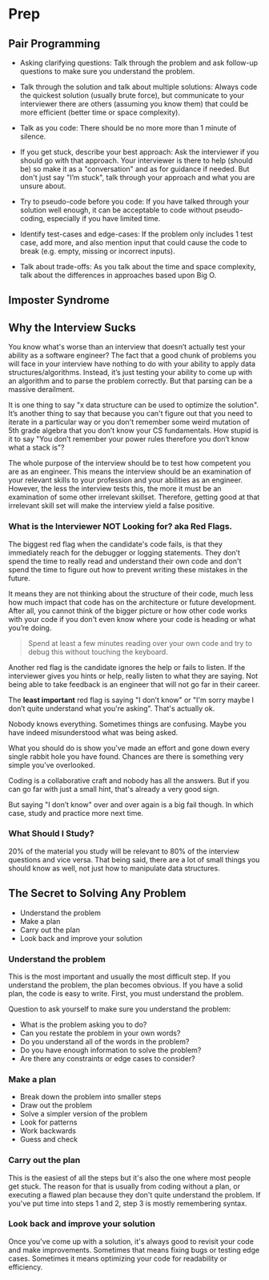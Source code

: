 # Prep

## Pair Programming

- Asking clarifying questions: Talk through the problem and ask follow-up questions to make sure you understand the problem.

- Talk through the solution and talk about multiple solutions: Always code the quickest solution (usually brute force), but communicate to your interviewer there are others (assuming you know them) that could be more efficient (better time or space complexity).

- Talk as you code: There should be no more more than 1 minute of silence.

- If you get stuck, describe your best approach: Ask the interviewer if you should go with that approach. Your interviewer is there to help (should be) so make it as a "conversation" and as for guidance if needed. But don't just say "I’m stuck", talk through your approach and what you are unsure about.

- Try to pseudo-code before you code: If you have talked through your solution well enough, it can be acceptable to code without pseudo-coding, especially if you have limited time.

- Identify test-cases and edge-cases: If the problem only includes 1 test case, add more, and also mention input that could cause the code to break (e.g. empty, missing or incorrect inputs).

- Talk about trade-offs: As you talk about the time and space complexity, talk about the differences in approaches based upon Big O.

## Imposter Syndrome



## Why the Interview Sucks

You know what's worse than an interview that doesn’t actually test your ability as a software engineer? The fact that a good chunk of problems you will face in your interview have nothing to do with your ability to apply data structures/algorithms. Instead, it’s just testing your ability to come up with an algorithm and to parse the problem correctly. But that parsing can be a massive derailment.

It is one thing to say "x data structure can be used to optimize the solution". It’s another thing to say that because you can't figure out that you need to iterate in a particular way or you don't remember some weird mutation of 5th grade algebra that you don’t know your CS fundamentals. How stupid is it to say "You don’t remember your power rules therefore you don’t know what a stack is"?

The whole purpose of the interview should be to test how competent you are as an engineer. This means the interview should be an examination of your relevant skills to your profession and your abilities as an engineer. However, the less the interview tests this, the more it must be an examination of some other irrelevant skillset. Therefore, getting good at that irrelevant skill set will make the interview yield a false positive.

### What is the Interviewer NOT Looking for? aka Red Flags.

The biggest red flag when the candidate's code fails, is that they immediately reach for the debugger or logging statements. They don’t spend the time to really read and understand their own code and don't spend the time to figure out how to prevent writing these mistakes in the future.

It means they are not thinking about the structure of their code, much less how much impact that code has on the architecture or future development. After all, you cannot think of the bigger picture or how other code works with your code if you don't even know where your code is heading or what you’re doing. 

> Spend at least a few minutes reading over your own code and try to debug this without touching the keyboard.

Another red flag is the candidate ignores the help or fails to listen. If the interviewer gives you hints or help, really listen to what they are saying. Not being able to take feedback is an engineer that will not go far in their career.
 
The <strong>least important</strong> red flag is saying "I don’t know" or "I'm sorry maybe I don’t quite understand what you're asking". That's actually ok. 

Nobody knows everything. Sometimes things are confusing. Maybe you have indeed misunderstood what was being asked. 

What you should do is show you've made an effort and gone down every single rabbit hole you have found. Chances are there is something very simple you’ve overlooked. 

Coding is a collaborative craft and nobody has all the answers. But if you can go far with just a small hint, that's already a very good sign.

But saying "I don’t know" over and over again is a big fail though. In which case, study and practice more next time.

### What Should I Study?

20% of the material you study will be relevant to 80% of the interview questions and vice versa. That being said, there are a lot of small things you should know as well, not just how to manipulate data structures.

## The Secret to Solving Any Problem

- Understand the problem
- Make a plan
- Carry out the plan
- Look back and improve your solution

### Understand the problem

This is the most important and usually the most difficult step. If you understand the problem, the plan becomes obvious. If you have a solid plan, the code is easy to write. First, you must understand the problem.

Question to ask yourself to make sure you understand the problem:

- What is the problem asking you to do?
- Can you restate the problem in your own words?
- Do you understand all of the words in the problem?
- Do you have enough information to solve the problem?
- Are there any constraints or edge cases to consider?

### Make a plan

- Break down the problem into smaller steps
- Draw out the problem
- Solve a simpler version of the problem
- Look for patterns
- Work backwards
- Guess and check

### Carry out the plan

This is the easiest of all the steps but it's also the one where most people get stuck. The reason for that is usually from coding without a plan, or executing a flawed plan because they don't quite understand the problem. If you've put time into steps 1 and 2, step 3 is mostly remembering syntax.

### Look back and improve your solution

Once you've come up with a solution, it's always good to revisit your code and make improvements. Sometimes that means fixing bugs or testing edge cases. Sometimes it means optimizing your code for readability or efficiency.







